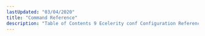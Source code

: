 ```yaml
---
lastUpdated: "03/04/2020"
title: "Command Reference"
description: "Table of Contents 9 Ecelerity conf Configuration Reference 10 Cluster Configuration Reference 11 Momentum Command Line Reference 12 Momentum System Console Commands Reference 13 Modules 14 Modules Reference 15 Lua Function Reference 16 Sieve Function Reference..."
---
```


